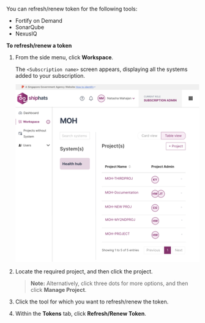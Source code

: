 You can refresh/renew token for the following tools:
- Fortify on Demand
- SonarQube
- NexusIQ

**To refresh/renew a token**


1. From the side menu, click **Workspace**.
    
    The `<Subscription name>` screen appears, displaying all the systems added to your subscription.

    ![view systems](./images/view-systems.png)

1. Locate the required project, and then click the project.

    > **Note:** Alternatively, click three dots for more options, and then click **Manage Project**.

1. Click the tool for which you want to refresh/renew the token.

1. Within the **Tokens** tab, click **Refresh/Renew Token**.